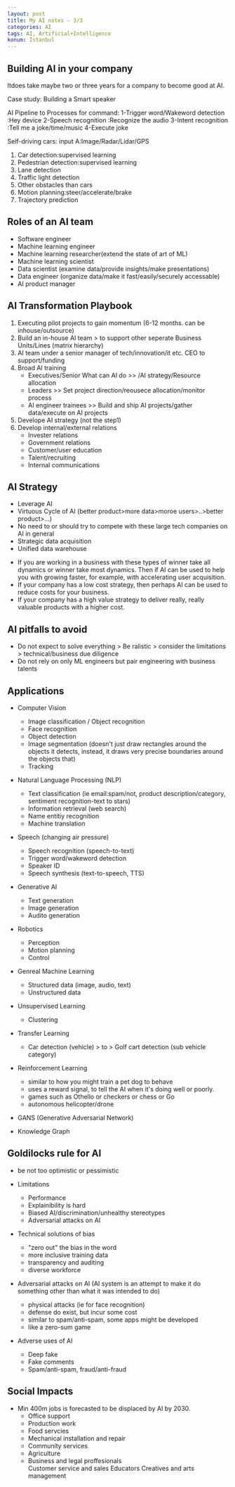 ```yaml
---
layout: post
title: My AI notes - 3/3
categories: AI
tags: AI, Artificial+Intelligence
konum: İstanbul
---
```


## Building AI in your company

Itdoes take maybe two or three years for a company to become good at AI.

Case study: Building a Smart speaker

AI Pipeline to
Processes for command:
1-Trigger word/Wakeword detection	:Hey device
2-Speech recognition			:Recognize the audio
3-Intent recognition			:Tell me a joke/time/music
4-Execute joke


Self-driving cars:
input A:Image/Radar/Lidar/GPS
1. Car detection:supervised learning
2. Pedestrian detection:supervised learning
3. Lane detection
4. Traffic light detection
5. Other obstacles than cars
6. Motion planning:steer/accelerate/brake
7. Trajectory prediction


## Roles of an AI team

- Software engineer
- Machine learning engineer
- Machine learning researcher(extend the state of art of ML)
- Machine learning scientist
- Data scientist (examine data/provide insights/make presentations)
- Data engineer (organize data/make it fast/easily/securely accessable)
- AI product manager


## AI Transformation Playbook

1. Executing pilot projects to gain momentum (6-12 months. can be inhouse/outsource)
2. Build an in-house AI team > to support other seperate Business Units/Lines (matrix hierarchy)
3. AI team under a senior manager of tech/innovation/it etc. CEO to support/funding
4. Broad AI training
    - Executives/Senior	What can AI do >> /AI strategy/Resource allocation
    - Leaders >> Set project direction/reousece allocation/monitor process
    - AI engineer trainees >> Build and ship AI projects/gather data/execute on AI projects			
5. Develope AI strategy (not the step1)
6. Develop internal/external relations
    - Invester relations
    - Government relations
    - Customer/user education
    - Talent/recruiting
    - Internal communications


## AI Strategy

- Leverage AI
- Virtuous Cycle of AI (better product>more data>moroe users>..>better product>...)
- No need to or should try to compete with these large tech companies on AI in general
- Strategic data acquisition
- Unified data warehouse
+ If you are working in a business with these types of winner take all dynamics or winner take most dynamics. Then if AI can be used to help you with growing faster, for example, with accelerating user acquisition. 
+ If your company has a low cost strategy, then perhaps AI can be used to reduce costs for your business. 
+ If your company has a high value strategy to deliver really, really valuable products with a higher cost.



## AI pitfalls to avoid

- Do not expect to solve everything > Be ralistic > consider the limitations > technical/business due diligence
- Do not rely on only ML engineers but pair engineering with business talents


## Applications

- Computer Vision
    - Image classification / Object recognition
    - Face recognition
    - Object detection
    - Image segmentation (doesn't just draw rectangles around the objects it detects, instead, it draws very precise boundaries around the objects that)
    - Tracking

- Natural Language Processing (NLP)
    - Text classification (ie email:spam/not, product description/category, sentiment recognition-text to stars)
    - Information retrieval (web search)
    - Name entitiy recognition
    - Machine translation
- Speech (changing air pressure)
    - Speech recognition (speech-to-text)
    - Trigger word/wakeword detection
    - Speaker ID
    - Speech synthesis (text-to-speech, TTS)

- Generative AI
    - Text generation
    - Image generation
    - Audito generation
- Robotics
    - Perception
    - Motion planning
    - Control
- Genreal Machine Learning
    - Structured data (image, audio, text)
    - Unstructured data
- Unsupervised Learning
    - Clustering
- Transfer Learning
    - Car detection (vehicle) > to > Golf cart detection (sub vehicle category)
- Reinforcement Learning 
    - similar to how you might train a pet dog to behave
    - uses a reward signal, to tell the AI when it's doing well or poorly.
    - games such as Othello or checkers or chess or Go
    - autonomous helicopter/drone
- GANS (Generative Adversarial Network)
- Knowledge Graph



## Goldilocks rule for AI

- be not too optimistic or pessimistic

- Limitations
    - Performance
    - Explainibility is hard
    - Biased AI/discrimination/unhealthy stereotypes
    - Adversarial attacks on AI

- Technical solutions of bias
    - "zero out" the bias in the word
    - more inclusive training data
    - transparency and auditing
    - diverse workforce

- Adversarial attacks on AI (AI system is an attempt to make it do something other than what it was intended to do)
    - physical attacks (ie for face recognition)
    - defense do exist, but incur some cost
    - similar to spam/anti-spam, some apps might be developed
    - like a zero-sum game

- Adverse uses of AI
    - Deep fake
    - Fake comments
    - Spam/anti-spam, fraud/anti-fraud

## Social Impacts

- Min 400m jobs is forecasted to be displaced by AI by 2030.
    - Office support
    - Production work
    - Food servcies
    - Mechanical installation and repair
    - Community services
    - Agriculture
    - Business and legal proffesionals	
	Customer service and sales
	Educators
	Creatives and arts management
